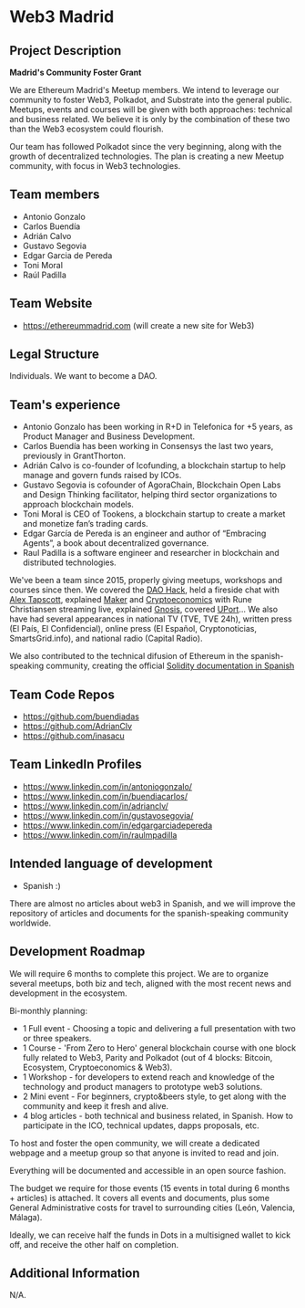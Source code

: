 # Web3 Madrid

## Project Description
**Madrid's Community Foster Grant**

We are Ethereum Madrid's Meetup members. We intend to leverage our community to foster Web3, Polkadot, and Substrate into the general public. Meetups, events and courses will be given with both approaches: technical and business related. We believe it is only by the combination of these two than the Web3 ecosystem could flourish.

Our team has followed Polkadot since the very beginning, along with the growth of decentralized technologies. The plan is creating a new Meetup community, with focus in Web3 technologies.

## Team members
* Antonio Gonzalo
* Carlos Buendía
* Adrián Calvo
* Gustavo Segovia
* Edgar Garcia de Pereda
* Toni Moral
* Raúl Padilla

## Team Website	
* https://ethereummadrid.com
(will create a new site for Web3)

## Legal Structure 
Individuals. We want to become a DAO.

## Team's experience
* Antonio Gonzalo has been working in R+D in Telefonica for +5 years, as Product Manager and Business Development.
* Carlos Buendía has been working in Consensys the last two years, previously in GrantThorton.
* Adrián Calvo is co-founder of Icofunding, a blockchain startup to help manage and govern funds raised by ICOs.
* Gustavo Segovia is cofounder of AgoraChain, Blockchain Open Labs and Design Thinking facilitator, helping third sector organizations to approach blockchain models.
* Toni Moral is CEO of Tookens, a blockchain startup to create a market and monetize fan’s trading cards.
* Edgar García de Pereda is an engineer and author of “Embracing Agents”, a book about decentralized governance.
* Raul Padilla is a software engineer and researcher in blockchain and distributed technologies.

We've been a team since 2015, properly giving meetups, workshops and courses since then. We covered the [DAO Hack](https://www.youtube.com/watch?v=ZF6damrZzRM), held a fireside chat with [Alex Tapscott](https://www.criptonoticias.com/eventos/antonio-gonzalo-alex-tapscott-blockchain-solucion-internet-cosas/#ixzz4i4w9NZT4), explained [Maker](https://www.youtube.com/watch?v=tJkZW5erlrE) and [Cryptoeconomics](https://www.youtube.com/watch?v=fkWsJgFdj9E) with Rune Christiansen streaming live, explained [Gnosis](https://www.youtube.com/watch?v=GhnvxxydPn8), covered [UPort](https://www.youtube.com/watch?v=IUOsa1se_5s)... We also have had several appearances in national TV (TVE, TVE 24h), written press (El País, El Confidencial), online press (El Español, Cryptonoticias, SmartsGrid.info), and national radio (Capital Radio).

We also contributed to the technical difusion of Ethereum in the spanish-speaking community, creating the official [Solidity documentation in Spanish](https://solidity-es.readthedocs.io/es/latest) 



## Team Code Repos
* https://github.com/buendiadas
* https://github.com/AdrianClv
* https://github.com/inasacu

## Team LinkedIn Profiles
* https://www.linkedin.com/in/antoniogonzalo/
* https://www.linkedin.com/in/buendiacarlos/
* https://www.linkedin.com/in/adrianclv/
* https://www.linkedin.com/in/gustavosegovia/
* https://www.linkedin.com/in/edgargarciadepereda
* https://www.linkedin.com/in/raulmpadilla

## Intended language of development
* Spanish :)


There are almost no articles about web3 in Spanish, and we will improve the repository of articles and documents for the spanish-speaking community worldwide.

## Development Roadmap
We will require 6 months to complete this project. We are to organize several meetups, both biz and tech, aligned with the most recent news and development in the ecosystem.

Bi-monthly planning:
- 1 Full event - Choosing a topic and delivering a full presentation with two or three speakers.
- 1 Course - 'From Zero to Hero' general blockchain course with one block fully related to Web3, Parity and Polkadot (out of 4 blocks: Bitcoin, Ecosystem, Cryptoeconomics & Web3).
- 1 Workshop - for developers to extend reach and knowledge of the technology and product managers to prototype web3 solutions.
- 2 Mini event - For beginners, crypto&beers style, to get along with the community and keep it fresh and alive.
- 4 blog articles - both technical and business related, in Spanish. How to participate in the ICO, technical updates, dapps proposals, etc.

To host and foster the open community, we will create a dedicated webpage and a meetup group so that anyone is invited to read and join.

Everything will be documented and accessible in an open source fashion.

The budget we require for those events (15 events in total during 6 months + articles) is attached. It covers all events and documents, plus some General Administrative costs for travel to surrounding cities (León, Valencia, Málaga).

Ideally, we can receive half the funds in Dots in a multisigned wallet to kick off, and receive the other half on completion.

## Additional Information
N/A.
